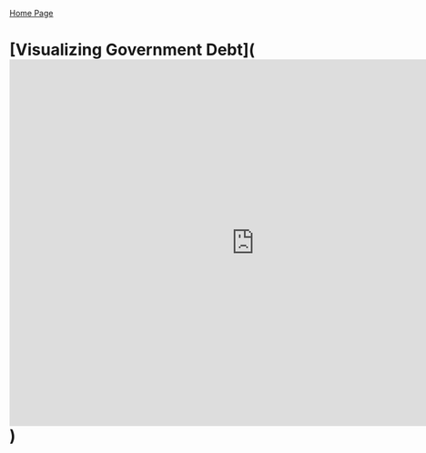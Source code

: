 [Home Page](/https://giavannafranklin.github.io/Portfolio/)

# [Visualizing Government Debt](<iframe src="https://data.oecd.org/chart/6XUx" width="860" height="645" style="border: 0" mozallowfullscreen="true" webkitallowfullscreen="true" allowfullscreen="true"><a href="https://data.oecd.org/chart/6XUx" target="_blank">OECD Chart: General government debt, Total, % of GDP, Annual, 2018 – 2019</a></iframe>)



